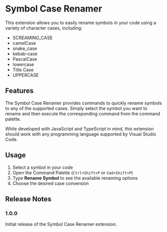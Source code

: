 # Symbol Case Renamer

This extension allows you to easily rename symbols in your code using a variety of character cases, including:

* SCREAMING_CASE
* camelCase
* snake_case
* kebab-case
* PascalCase
* lowercase
* Title Case
* UPPERCASE

## Features

The Symbol Case Renamer provides commands to quickly rename symbols to any of the supported cases. Simply select the symbol you want to rename and then execute the corresponding command from the command palette.

While developed with JavaScript and TypeScript in mind, this extension should work with any programming language supported by Visual Studio Code.

## Usage

1. Select a symbol in your code
2. Open the Command Palette (`Ctrl+Shift+P` or `Cmd+Shift+P`)
3. Type **Rename Symbol** to see the available renaming options
4. Choose the desired case conversion

## Release Notes

### 1.0.0

Initial release of the Symbol Case Renamer extension.
